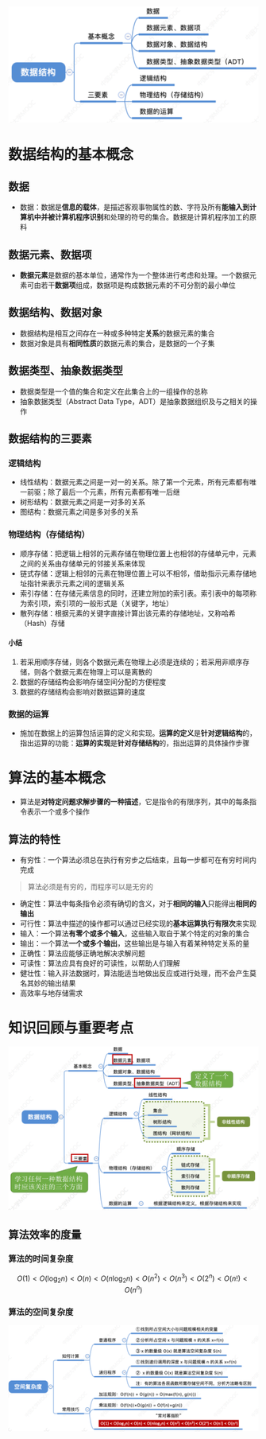 ![img](./img/第一章/1.png)


# 数据结构的基本概念

## 数据

- 数据：数据是**信息的载体**，是描述客观事物属性的数、字符及所有**能输入到计算机中并被计算机程序识别**和处理的符号的集合。数据是计算机程序加工的原料

## 数据元素、数据项

- **数据元素**是数据的基本单位，通常作为一个整体进行考虑和处理。一个数据元素可由若干**数据项**组成，数据项是构成数据元素的不可分割的最小单位

## 数据结构、数据对象

- 数据结构是相互之间存在一种或多种特定**关系**的数据元素的集合
- 数据对象是具有**相同性质**的数据元素的集合，是数据的一个子集

## 数据类型、抽象数据类型

- 数据类型是一个值的集合和定义在此集合上的一组操作的总称
- 抽象数据类型（Abstract Data Type，ADT）是抽象数据组织及与之相关的操作

## 数据结构的三要素

### 逻辑结构

- 线性结构：数据元素之间是一对一的关系。除了第一个元素，所有元素都有唯一前驱；除了最后一个元素，所有元素都有唯一后继
- 树形结构：数据元素之间是一对多的关系
- 图结构：数据元素之间是多对多的关系

### 物理结构（存储结构）

- 顺序存储：把逻辑上相邻的元素存储在物理位置上也相邻的存储单元中，元素之间的关系由存储单元的邻接关系来体现
- 链式存储：逻辑上相邻的元素在物理位置上可以不相邻，借助指示元素存储地址指针来表示元素之间的逻辑关系
- 索引存储：在存储元素信息的同时，还建立附加的索引表。索引表中的每项称为索引项，索引项的一般形式是（关键字，地址）
- 散列存储：根据元素的关键字直接计算出该元素的存储地址，又称哈希（Hash）存储

#### 小结

1. 若采用顺序存储，则各个数据元素在物理上必须是连续的；若采用非顺序存储，则各个数据元素在物理上可以是离散的
2. 数据的存储结构会影响存储空间分配的方便程度
3. 数据的存储结构会影响对数据运算的速度

### 数据的运算

- 施加在数据上的运算包括运算的定义和实现。**运算的定义**是**针对逻辑结构**的，指出运算的功能：**运算的实现**是**针对存储结构**的，指出运算的具体操作步骤

# 算法的基本概念

- 算法是**对特定问题求解步骤的一种描述**，它是指令的有限序列，其中的每条指令表示一个或多个操作

## 算法的特性

- 有穷性：一个算法必须总在执行有穷步之后结束，且每一步都可在有穷时间内完成

> 算法必须是有穷的，而程序可以是无穷的

- 确定性：算法中每条指令必须有确切的含义，对于**相同的输入**只能得出**相同的输出**
- 可行性：算法中描述的操作都可以通过已经实现的**基本运算执行有限次**来实现
- 输入：一个算法**有零个或多个输入**，这些输入取自于某个特定的对象的集合
- 输出：一个算法**一个或多个输出**，这些输出是与输入有着某种特定关系的量
- 正确性：算法应能够正确地解决求解问题
- 可读性：算法应具有良好的可读性，以帮助人们理解
- 健壮性：输入非法数据时，算法能适当地做出反应或进行处理，而不会产生莫名其妙的输出结果
- 高效率与地存储需求

# 知识回顾与重要考点

![img](./img/第一章/2.png)

## 算法效率的度量

### 算法的时间复杂度

$$
O(1) < O(\log_2 n) < O(n) < O(n\log_2 n) < O(n^2) < O(n^3) < O(2^n) < O(n!) < O(n^n)
$$

### 算法的空间复杂度

![img](./img/第一章/3.png)
